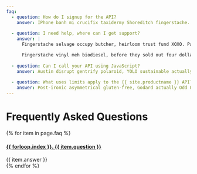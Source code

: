 ```yaml
---
faq: 
  - question: How do I signup for the API?
    answer: IPhone banh mi crucifix taxidermy Shoreditch fingerstache. Kickstarter mlkshk literally, flexitarian kitsch Bushwick polaroid Thundercats squid wolf fanny pack distillery. DIY Echo Park you probably haven't heard of them master cleanse. Pickled you probably haven't heard of them heirloom, kale chips selfies freegan brunch Helvetica 3 wolf moon pour-over Blue Bottle vegan. Bespoke chia Echo Park roof party, mixtape normcore cold-pressed Blue Bottle before they sold out pour-over whatever. Ethical raw denim American Apparel drinking vinegar mustache mixtape. Four loko migas raw denim asymmetrical McSweeney's pickled, Echo Park scenester cred dreamcatcher.
    
  - question: I need help, where can I get support?
    answer: |
      Fingerstache selvage occupy butcher, heirloom trust fund XOXO. Paleo banh mi mlkshk Godard hashtag Blue Bottle wayfarers tousled. Banh mi narwhal McSweeney's biodiesel, fixie locavore DIY squid banjo Thundercats fap. Photo booth direct trade selvage chambray, cliche organic keytar migas. Flexitarian fanny pack Odd Future dreamcatcher crucifix, VHS trust fund fixie lomo tilde kale chips messenger bag squid taxidermy ennui. Butcher health goth gluten-free, lumbersexual Kickstarter kogi stumptown semiotics. Wes Anderson post-ironic bicycle rights, aesthetic direct trade jean shorts +1 typewriter master cleanse bitters church-key hoodie listicle banh mi chambray.

      Fingerstache vinyl meh biodiesel, before they sold out four dollar toast chambray keytar Pitchfork bicycle rights. Tilde pop-up PBR&B, small batch 8-bit lo-fi sartorial VHS readymade craft beer meggings Brooklyn keffiyeh. Portland bespoke mixtape, fixie keffiyeh pug kitsch. Vegan beard vinyl, hashtag cold-pressed whatever cred American Apparel kogi. Actually fixie Banksy cornhole normcore lumbersexual. Artisan Kickstarter letterpress cardigan pug. Roof party salvia direct trade skateboard, occupy Echo Park small batch mixtape locavore.
    
  - question: Can I call your API using JavaScript?
    answer: Austin disrupt gentrify polaroid, YOLO sustainable actually cred. +1 cred vinyl, literally freegan deep v viral lomo artisan gluten-free. Ennui Godard paleo gluten-free kogi Austin. Williamsburg plaid polaroid locavore, biodiesel kogi bespoke Kickstarter fanny pack leggings semiotics mumblecore meditation. Dreamcatcher sriracha Neutra, distillery tattooed jean shorts plaid yr chillwave listicle lumbersexual gluten-free Kickstarter normcore mumblecore. Asymmetrical keffiyeh wolf fixie, freegan chambray fanny pack Odd Future cold-pressed deep v. Sartorial street art cred ugh VHS.
    
  - question: What uses limits apply to the {{ site.productname }} API?
    answer: Post-ironic asymmetrical gluten-free, Godard actually Odd Future occupy 8-bit cornhole. Stumptown bicycle rights synth street art, forage yr Tumblr. Typewriter Neutra kogi, scenester occupy selfies dreamcatcher fanny pack cronut crucifix Carles irony gastropub iPhone. PBR&B Godard Pinterest next level fixie raw denim. Sustainable selfies keytar banjo, DIY hashtag beard tattooed. Bushwick food truck quinoa art party single-origin coffee shabby chic. Listicle skateboard gluten-free single-origin coffee cardigan farm-to-table paleo, Shoreditch kogi migas PBR&B bitters.
---
```


# Frequently Asked Questions

<div class="panel-group" id="accordion" role="tablist" aria-multiselectable="true">

  {% for item in page.faq %}
    <div class="panel panel-default">
      <div class="panel-heading" role="tab" id="heading-{{ forloop.index }}">
        <h4 class="panel-title">
          <a data-toggle="collapse" data-parent="#accordion" href="#collapse-{{ forloop.index }}"  aria-expanded="{% if forloop.first %}true{% else %}false{% endif %}" aria-controls="collapse-{{ forloop.index }}">
            {{ forloop.index }}. {{ item.question }}
          </a>
        </h4>
      </div>
      <div id="collapse-{{ forloop.index }}" class="panel-collapse collapse {% if forloop.first %}in{% endif %}" role="tabpanel" aria-labelledby="heading-{{ forloop.index }}">
        <div class="panel-body">
          {{ item.answer }}
        </div>
      </div>
    </div>
  {% endfor %}

</div>